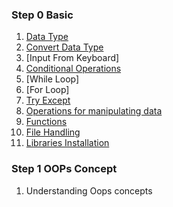 ### Step 0 Basic  
1. [Data Type](https://github.com/Pattapol154/python/blob/main/Data%20Type.md/)
2. [Convert Data Type](https://github.com/Pattapol154/python/blob/main/Convert%20Data%20Type.md/)
3. [Input From Keyboard]
4. [Conditional Operations](https://github.com/Pattapol154/python/blob/main/Conditional%20Operations.md/)
5. [While Loop]
6. [For Loop]
7. [Try Except](https://github.com/Pattapol154/python/blob/main/Try%20Except.md/)
8. [Operations for manipulating data](https://github.com/Pattapol154/python/blob/main/Operations%20for%20manipulating%20data.md/)
9. [Functions](https://github.com/Pattapol154/python/blob/main/Functions.md/)
10. [File Handling](https://github.com/Pattapol154/python/blob/main/File%20Handling.md/)
11. [Libraries Installation](https://github.com/Pattapol154/python/blob/main/Libraries%20Installation.md/)

### Step 1 OOPs Concept
1. Understanding Oops concepts
